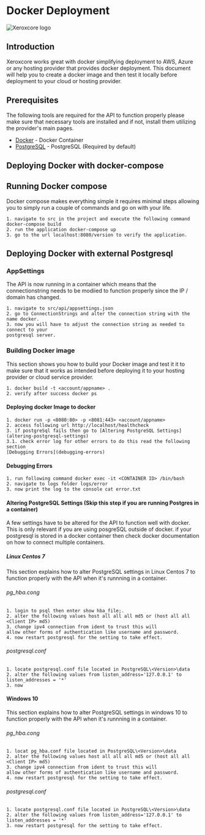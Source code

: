 # Docker Deployment

![Xeroxcore logo](https://github.com/Xeroxcore/Xeroxcore/blob/master/resources/images/Moby-logo.png)

## Introduction

Xeroxcore works great with docker simplifying deployment to AWS, Azure or any hosting provider that
provides docker deployment. This document will help you to create a docker image and then test it
locally before deployment to your cloud or hosting provider.

## Prerequisites

The following tools are required for the API to function properly please make sure that necessary tools
are installed and if not, install them utilizing the provider's main pages.

- [Docker](https://www.docker.com/) - Docker Container
- [PostgreSQL](https://www.postgresql.org/) - PostgreSQL (Required by default)

## Deploying Docker with docker-compose
## Running Docker compose
Docker compose makes everything simple it requires minimal steps allowing you to simply run
a couple of commands and go on with your life.

```
1. navigate to src in the project and execute the following command
docker-compose build
2. run the application docker-compose up
3. go to the url localhost:8080/version to verify the application.
```


## Deploying Docker with external Postgresql

### AppSettings
The API is now running in a container which means that the connectionstring needs to be modiied
to function properly since the IP / domain has changed.

```
1. navigate to src/api/appsettings.json
2. go to ConnectionStrings and alter the connection string with the name docker.
3. now you will have to adjust the connection string as needed to connect to your 
postgresql server.
```

### Building Docker image

This section shows you how to build your Docker image and test it it to make sure that it works
as intended before deploying it to your hosting provider or cloud service provider.

```
1. docker build -t <account/appname> .
2. verify after success docker ps
```

#### Deploying docker Image to docker

```
1. docker run -p <8080:80> -p <8081:443> <account/appname>
2. access following url http://localhost/healthcheck
3. if postgreSql fails then go to [Altering PostgreSQL Settings](altering-postgresql-settings)
3.1. check error log for other errors to do this read the following section
[Debugging Errors](debugging-errors)
```

#### Debugging Errors

```
1. run following command docker exec -it <CONTAINER ID> /bin/bash
2. navigate to logs folder logs/error
3. now print the log to the console cat error.txt
```

#### Altering PostgreSQL Settings (Skip this step if you are running Postgres in a container)

A few settings have to be altered for the API to function well with docker. This is only
relevant if you are using posgreSQL outside of docker. if your postgresql is stored
in a docker container then check docker documentation on how to connect
multiple containers.

##### Linux Centos 7

This section explains how to alter PostgreSQL settings in Linux Centos 7 to function
properly with the API when it's runnning in a container.

###### pg_hba.cong

```
1. login to psql then enter show hba_file;.
2. alter the following values host all all all md5 or (host all all <Client IP> md5)
3. change ipv4 connection from ident to trust this will
allow other forms of authentication like username and password.
4. now restart postgresql for the setting to take effect.
```

###### postgresql.conf

```
1. locate postgresql.conf file located in PostgreSQL\<Version>\data
2. alter the following values from listen_address='127.0.0.1' to listen_addresses = '*'
3. now
```

#### Windows 10

This section explains how to alter PostgreSQL settings in windows 10 to function
properly with the API when it's runnning in a container.

###### pg_hba.cong

```
1. locat pg_hba.conf file located in PostgreSQL\<Version>\data
2. alter the following values host all all all md5 or (host all all <Client IP> md5)
3. change ipv4 connection from ident to trust this will
allow other forms of authentication like username and password.
4. now restart postgresql for the setting to take effect.
```

###### postgresql.conf

```
1. locate postgresql.conf file located in PostgreSQL\<Version>\data
2. alter the following values from listen_address='127.0.0.1' to listen_addresses = '*'
3. now restart postgresql for the setting to take effect.
```
